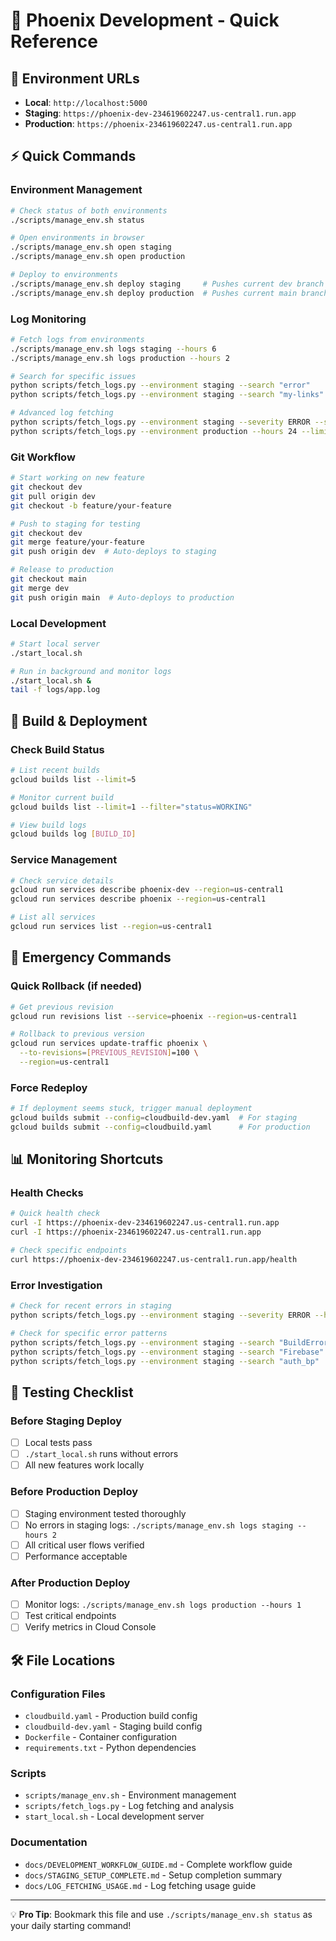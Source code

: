 # 🚀 Phoenix Development - Quick Reference

## 🔗 Environment URLs
- **Local**: `http://localhost:5000`
- **Staging**: `https://phoenix-dev-234619602247.us-central1.run.app`
- **Production**: `https://phoenix-234619602247.us-central1.run.app`

## ⚡ Quick Commands

### Environment Management
```bash
# Check status of both environments
./scripts/manage_env.sh status

# Open environments in browser
./scripts/manage_env.sh open staging
./scripts/manage_env.sh open production

# Deploy to environments
./scripts/manage_env.sh deploy staging     # Pushes current dev branch
./scripts/manage_env.sh deploy production  # Pushes current main branch
```

### Log Monitoring
```bash
# Fetch logs from environments
./scripts/manage_env.sh logs staging --hours 6
./scripts/manage_env.sh logs production --hours 2

# Search for specific issues
python scripts/fetch_logs.py --environment staging --search "error"
python scripts/fetch_logs.py --environment staging --search "my-links"

# Advanced log fetching
python scripts/fetch_logs.py --environment staging --severity ERROR --save-json
python scripts/fetch_logs.py --environment production --hours 24 --limit 1000
```

### Git Workflow
```bash
# Start working on new feature
git checkout dev
git pull origin dev
git checkout -b feature/your-feature

# Push to staging for testing
git checkout dev
git merge feature/your-feature
git push origin dev  # Auto-deploys to staging

# Release to production
git checkout main
git merge dev
git push origin main  # Auto-deploys to production
```

### Local Development
```bash
# Start local server
./start_local.sh

# Run in background and monitor logs
./start_local.sh &
tail -f logs/app.log
```

## 🔧 Build & Deployment

### Check Build Status
```bash
# List recent builds
gcloud builds list --limit=5

# Monitor current build
gcloud builds list --limit=1 --filter="status=WORKING"

# View build logs
gcloud builds log [BUILD_ID]
```

### Service Management
```bash
# Check service details
gcloud run services describe phoenix-dev --region=us-central1
gcloud run services describe phoenix --region=us-central1

# List all services
gcloud run services list --region=us-central1
```

## 🚨 Emergency Commands

### Quick Rollback (if needed)
```bash
# Get previous revision
gcloud run revisions list --service=phoenix --region=us-central1

# Rollback to previous version
gcloud run services update-traffic phoenix \
  --to-revisions=[PREVIOUS_REVISION]=100 \
  --region=us-central1
```

### Force Redeploy
```bash
# If deployment seems stuck, trigger manual deployment
gcloud builds submit --config=cloudbuild-dev.yaml  # For staging
gcloud builds submit --config=cloudbuild.yaml      # For production
```

## 📊 Monitoring Shortcuts

### Health Checks
```bash
# Quick health check
curl -I https://phoenix-dev-234619602247.us-central1.run.app
curl -I https://phoenix-234619602247.us-central1.run.app

# Check specific endpoints
curl https://phoenix-dev-234619602247.us-central1.run.app/health
```

### Error Investigation
```bash
# Check for recent errors in staging
python scripts/fetch_logs.py --environment staging --severity ERROR --hours 2

# Check for specific error patterns
python scripts/fetch_logs.py --environment staging --search "BuildError"
python scripts/fetch_logs.py --environment staging --search "Firebase"
python scripts/fetch_logs.py --environment staging --search "auth_bp"
```

## 🎯 Testing Checklist

### Before Staging Deploy
- [ ] Local tests pass
- [ ] `./start_local.sh` runs without errors
- [ ] All new features work locally

### Before Production Deploy
- [ ] Staging environment tested thoroughly
- [ ] No errors in staging logs: `./scripts/manage_env.sh logs staging --hours 2`
- [ ] All critical user flows verified
- [ ] Performance acceptable

### After Production Deploy
- [ ] Monitor logs: `./scripts/manage_env.sh logs production --hours 1`
- [ ] Test critical endpoints
- [ ] Verify metrics in Cloud Console

## 🛠️ File Locations

### Configuration Files
- `cloudbuild.yaml` - Production build config
- `cloudbuild-dev.yaml` - Staging build config
- `Dockerfile` - Container configuration
- `requirements.txt` - Python dependencies

### Scripts
- `scripts/manage_env.sh` - Environment management
- `scripts/fetch_logs.py` - Log fetching and analysis
- `start_local.sh` - Local development server

### Documentation
- `docs/DEVELOPMENT_WORKFLOW_GUIDE.md` - Complete workflow guide
- `docs/STAGING_SETUP_COMPLETE.md` - Setup completion summary
- `docs/LOG_FETCHING_USAGE.md` - Log fetching usage guide

---

💡 **Pro Tip**: Bookmark this file and use `./scripts/manage_env.sh status` as your daily starting command!
